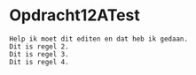 # Opdracht12ATest

```
Help ik moet dit editen en dat heb ik gedaan.
Dit is regel 2.
Dit is regel 3.
Dit is regel 4.
```
